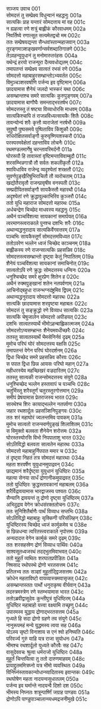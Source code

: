 सञ्जय उवाच	001  
सोमदत्तं तु सम्प्रेक्ष्य विधुन्वानं महद्धनुः	001a  
सात्यकिः प्राह यन्तारं सोमदत्ताय मां वह	001c  
न ह्यहत्वा रणे शत्रुं बाह्लीकं कौरवाधमम्	002a  
निवर्तिष्ये रणात्सूत सत्यमेतद्वचो मम	002c  
ततः सम्प्रेषयद्यन्ता सैन्धवांस्तान्महाजवान्	003a  
तुरङ्गमाञ्शङ्खवर्णान्सर्वशब्दातिगान्रणे	003c  
तेऽवहन्युयुधानं तु मनोमारुतरंहसः	004a  
यथेन्द्रं हरयो राजन्पुरा दैत्यवधोद्यतम्	004c  
तमापतन्तं सम्प्रेक्ष्य सात्वतं रभसं रणे	005a  
सोमदत्तो महाबाहुरसम्भ्रान्तोऽभ्यवर्तत	005c  
विमुञ्चञ्शरवर्षाणि पर्जन्य इव वृष्टिमान्	006a  
छादयामास शैनेयं जलदो भास्करं यथा	006c  
असम्भ्रान्तश्च समरे सात्यकिः कुरुपुङ्गवम्	007a  
छादयामास बाणौघैः समन्ताद्भरतर्षभ	007c  
सोमदत्तस्तु तं षष्ट्या विव्याधोरसि माधवम्	008a  
सात्यकिश्चापि तं राजन्नविध्यत्सायकैः शितैः	008c  
तावन्योन्यं शरैः कृत्तौ व्यराजेतां नरर्षभौ	009a  
सुपुष्पौ पुष्पसमये पुष्पिताविव किंशुकौ	009c  
रुधिरोक्षितसर्वाङ्गौ कुरुवृष्णियशस्करौ	010a  
परस्परमवेक्षेतां दहन्ताविव लोचनैः	010c  
रथमण्डलमार्गेषु चरन्तावरिमर्दनौ	011a  
घोररूपौ हि तावास्तां वृष्टिमन्ताविवाम्बुदौ	011c  
शरसम्भिन्नगात्रौ तौ सर्वतः शकलीकृतौ	012a  
श्वाविधाविव राजेन्द्र व्यदृश्येतां शरक्षतौ	012c  
सुवर्णपुङ्खैरिषुभिराचितौ तौ व्यरोचताम्	013a  
खद्योतैरावृतौ राजन्प्रावृषीव वनस्पती	013c  
सम्प्रदीपितसर्वाङ्गौ सायकैस्तौ महारथौ	014a  
अदृश्येतां रणे क्रुद्धावुल्काभिरिव कुञ्जरौ	014c  
ततो युधि महाराज सोमदत्तो महारथः	015a  
अर्धचन्द्रेण चिच्छेद माधवस्य महद्धनुः	015c  
अथैनं पञ्चविंशत्या सायकानां समार्पयत्	016a  
त्वरमाणस्त्वराकाले पुनश्च दशभिः शरैः	016c  
अथान्यद्धनुरादाय सात्यकिर्वेगवत्तरम्	017a  
पञ्चभिः सायकैस्तूर्णं सोमदत्तमविध्यत	017c  
ततोऽपरेण भल्लेन ध्वजं चिच्छेद काञ्चनम्	018a  
बाह्लीकस्य रणे राजन्सात्यकिः प्रहसन्निव	018c  
सोमदत्तस्त्वसम्भ्रान्तो दृष्ट्वा केतुं निपातितम्	019a  
शैनेयं पञ्चविंशत्या सायकानां समाचिनोत्	019c  
सात्वतोऽपि रणे क्रुद्धः सोमदत्तस्य धन्विनः	020a  
धनुश्चिच्छेद समरे क्षुरप्रेण शितेन ह	020c  
अथैनं रुक्मपुङ्खानां शतेन नतपर्वणाम्	021a  
आचिनोद्बहुधा राजन्भग्नदंष्ट्रमिव द्विपम्	021c  
अथान्यद्धनुरादाय सोमदत्तो महारथः	022a  
सात्यकिं छादयामास शरवृष्ट्या महाबलः	022c  
सोमदत्तं तु सङ्क्रुद्धो रणे विव्याध सात्यकिः	023a  
सात्यकिं चेषुजालेन सोमदत्तो अपीडयत्	023c  
दशभिः सात्वतस्यार्थे भीमोऽहन्बाह्लिकात्मजम्	024a  
सोमदत्तोऽप्यसम्भ्रान्तः शैनेयमवधीच्छरैः	024c  
ततस्तु सात्वतस्यार्थे भैमसेनिर्नवं दृढम्	025a  
मुमोच परिघं घोरं सोमदत्तस्य वक्षसि	025c  
तमापतन्तं वेगेन परिघं घोरदर्शनम्	026a  
द्विधा चिच्छेद समरे प्रहसन्निव कौरवः	026c  
स पपात द्विधा छिन्न आयसः परिघो महान्	027a  
महीधरस्येव महच्छिखरं वज्रदारितम्	027c  
ततस्तु सात्यकी राजन्सोमदत्तस्य संयुगे	028a  
धनुश्चिच्छेद भल्लेन हस्तावापं च पञ्चभिः	028c  
चतुर्भिस्तु शरैस्तूर्णं चतुरस्तुरगोत्तमान्	029a  
समीपं प्रेषयामास प्रेतराजस्य भारत	029c  
सारथेश्च शिरः कायाद्भल्लेन नतपर्वणा	030a  
जहार रथशार्दूलः प्रहसञ्शिनिपुङ्गवः	030c  
ततः शरं महाघोरं ज्वलन्तमिव पावकम्	031a  
मुमोच सात्वतो राजन्स्वर्णपुङ्खं शिलाशितम्	031c  
स विमुक्तो बलवता शैनेयेन शरोत्तमः	032a  
घोरस्तस्योरसि विभो निपपाताशु भारत	032c  
सोऽतिविद्धो बलवता सात्वतेन महारथः	033a  
सोमदत्तो महाबाहुर्निपपात ममार च	033c  
तं दृष्ट्वा निहतं तत्र सोमदत्तं महारथाः	034a  
महता शरवर्षेण युयुधानमुपाद्रवन्	034c  
छाद्यमानं शरैर्दृष्ट्वा युयुधानं युधिष्ठिरः	035a  
महत्या सेनया सार्धं द्रोणानीकमुपाद्रवत्	035c  
ततो युधिष्ठिरः क्रुद्धस्तावकानां महाबलम्	036a  
शरैर्विद्रावयामास भारद्वाजस्य पश्यतः	036c  
सैन्यानि द्रावयन्तं तु द्रोणो दृष्ट्वा युधिष्ठिरम्	037a  
अभिदुद्राव वेगेन क्रोधसंरक्तलोचनः	037c  
ततः सुनिशितैर्बाणैः पार्थं विव्याध सप्तभिः	038a  
सोऽतिविद्धो महाबाहुः सृक्किणी परिसंलिहन्	038c  
युधिष्ठिरस्य चिच्छेद ध्वजं कार्मुकमेव च	038e  
स छिन्नधन्वा त्वरितस्त्वराकाले नृपोत्तमः	039a  
अन्यदादत्त वेगेन कार्मुकं समरे दृढम्	039c  
ततः शरसहस्रेण द्रोणं विव्याध पार्थिवः	040a  
साश्वसूतध्वजरथं तदद्भुतमिवाभवत्	040c  
ततो मुहूर्तं व्यथितः शरघातप्रपीडितः	041a  
निषसाद रथोपस्थे द्रोणो भरतसत्तम	041c  
प्रतिलभ्य ततः सञ्ज्ञां मुहूर्ताद्द्विजसत्तमः	042a  
क्रोधेन महताविष्टो वायव्यास्त्रमवासृजत्	042c  
असम्भ्रान्तस्ततः पार्थो धनुराकृष्य वीर्यवान्	043a  
तदस्त्रमस्त्रेण रणे स्तम्भयामास भारत	043c  
ततोऽब्रवीद्वासुदेवः कुन्तीपुत्रं युधिष्ठिरम्	044a  
युधिष्ठिर महाबाहो यत्त्वा वक्ष्यामि तच्छृणु	044c  
उपारमस्व युद्धाय द्रोणाद्भरतसत्तम	045a  
गृध्यते हि सदा द्रोणो ग्रहणे तव संयुगे	045c  
नानुरूपमहं मन्ये युद्धमस्य त्वया सह	046a  
योऽस्य सृष्टो विनाशाय स एनं श्वो हनिष्यति	046c  
परिवर्ज्य गुरुं याहि यत्र राजा सुयोधनः	047a  
भीमश्च रथशार्दूलो युध्यते कौरवैः सह	047c  
वासुदेववचः श्रुत्वा धर्मराजो युधिष्ठिरः	048a  
मुहूर्तं चिन्तयित्वा तु ततो दारुणमाहवम्	048c  
प्रायाद्द्रुतममित्रघ्नो यत्र भीमो व्यवस्थितः	049a  
विनिघ्नंस्तावकान्योधान्व्यादितास्य इवान्तकः	049c  
रथघोषेण महता नादयन्वसुधातलम्	050a  
पर्जन्य इव घर्मान्ते नादयन्वै दिशो दश	050c  
भीमस्य निघ्नतः शत्रून्पार्ष्णिं जग्राह पाण्डवः	051a  
द्रोणोऽपि पाण्डुपाञ्चालान्व्यधमद्रजनीमुखे	051c  
